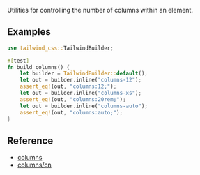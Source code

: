 Utilities for controlling the number of columns within an element.

## Examples

```rust
use tailwind_css::TailwindBuilder;

#[test]
fn build_columns() {
    let builder = TailwindBuilder::default();
    let out = builder.inline("columns-12");
    assert_eq!(out, "columns:12;");
    let out = builder.inline("columns-xs");
    assert_eq!(out, "columns:20rem;");
    let out = builder.inline("columns-auto");
    assert_eq!(out, "columns:auto;");
}
```

## Reference

- [columns](https://tailwindcss.com/docs/columns)
- [columns/cn](https://tailwindcss.c/docs/columns)